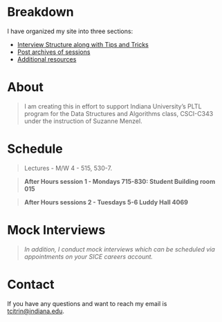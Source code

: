 ---
---
# Breakdown
I have organized my site into three sections:
*   [Interview Structure along with Tips and Tricks](structure)
*   [Post archives of sessions](archives)
*   [Additional resources](resources)

# About
>I am creating this in effort to support Indiana University’s PLTL program for the Data Structures and Algorithms class, CSCI-C343 under the instruction of Suzanne Menzel.


# Schedule

>Lectures - M/W 4 - 515, 530-7.

>**After Hours session 1 - Mondays 715-830: Student Building room 015** 

>**After Hours sessions 2 - Tuesdays 5-6 Luddy Hall 4069**

# Mock Interviews

>*In addition, I conduct mock interviews which can be scheduled via appointments on your SICE careers account.*

# Contact

If you have any questions and want to reach my email is [tcitrin@indiana.edu](mailto:tcitrin@indiana.edu).

